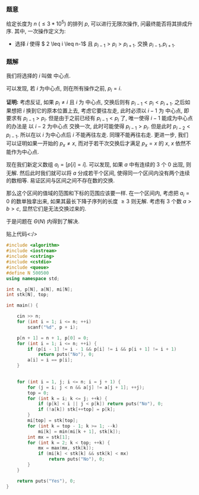 ### 题意
给定长度为 $n~(\leq 3*10^5)$ 的排列 $p$, 可以进行无限次操作, 问最终能否将其排成升序. 其中, 一次操作定义为:
+ 选择 $i$ 使得 $ 2 \leq i \leq n-1$ 且 $p_{i-1}>p_i>p_{i+1}$. 交换 $p_{i-1},p_{i+1}$.


### 题解
我们将选择的 $i$ 叫做 中心点.

可以发现, 若 $i$ 为中心点, 则在所有操作之前, $p_i=i$.

**证明:** 考虑反证, 如果 $p_i \ne i$ 且 $i$ 为 中心点, 交换后则有 $p_{i-1}<p_i<p_{i+1}$. 之后如果想把 $i$ 换到它的原本位置上去, 考虑它要往左走, 此时必须以 $i-1$ 为 中心点, 即要求有 $p_{i-1}>p_{i}$. 但是由于之前已经有 $p_{i-1}<p_i$ 了, 唯一使得 $i-1$ 能成为中心点的办法是 以 $i-2$ 为中心点 交换一次, 此时可能使得 $p_{i-1}>p_{i}$. 但是此时 $p_{i-2}<p_{i-1}$. 所以在以 $i$ 为中心点后 $i$ 不能再往左走. 同理不能再往右走. 更进一步, 我们可以证明如果一开始的 $p_x\ne x$, 而对于若干次交换后才满足 $p_x=x$ 的 $x$, $x$ 依然不能作为中心点.

现在我们新定义数组 $a_i=[p[i]=i]$. 可以发现, 如果 $a$ 中有连续的 $3$ 个 $0$ 出现, 则无解. 然后此时我们就可以将 $a$ 分成若干个区间, 使得同一个区间内没有两个连续的数相等. 易证区间与区间之间不存在数的交换.

那么这个区间的值域的范围和下标的范围应该要一样. 在一个区间内, 考虑把 $a_i=0$ 的数单独拿出来, 如果其最长下降子序列的长度 $\geq 3$ 则无解. 考虑有 3 个数 $a>b>c$, 显然它们是无法交换过来的. 

于是问题在 $\Theta(N)$ 内得到了解决.

贴上代码<:/>
```cpp
#include <algorithm>
#include <iostream>
#include <cstring>
#include <cstdio>
#include <queue>
#define N 500500
using namespace std;

int n, p[N], a[N], mi[N];
int stk[N], top;

int main() {

    cin >> n;
    for (int i = 1; i <= n; ++i)
        scanf("%d", p + i);

    p[n + 1] = n + 1, p[0] = 0;
    for (int i = 1; i <= n; ++i) {
        if (p[i - 1] != i - 1 && p[i] != i && p[i + 1] != i + 1)
            return puts("No"), 0;
        a[i] = i == p[i];
    }

    
    for (int i = 1, j; i <= n; i = j + 1) {
        for (j = i; j < n && a[j] != a[j + 1]; ++j);
        top = 0;
        for (int k = i; k <= j; ++k) {
            if (p[k] < i || j < p[k]) return puts("No"), 0;
            if (!a[k]) stk[++top] = p[k];
        }
        mi[top] = stk[top];
        for (int k = top - 1; k >= 1; --k)
            mi[k] = min(mi[k + 1], stk[k]);
        int mx = stk[1];
        for (int k = 2; k < top; ++k) {
            mx = max(mx, stk[k]);
            if (mi[k] < stk[k] && stk[k] < mx)
                return puts("No"), 0;
        }
    }

    return puts("Yes"), 0;
}

```